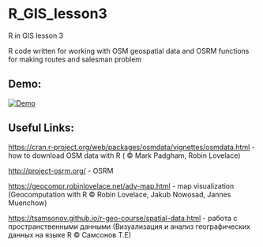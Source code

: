# R_GIS_lesson3
R in GIS lesson 3   

R code written for working with OSM geospatial data and OSRM functions for making routes and salesman problem   

## Demo: 
[![Demo](https://img.youtube.com/vi/490I_s23R6Y/0.jpg)](https://www.youtube.com/watch?v=490I_s23R6Y)

## Useful Links:  
https://cran.r-project.org/web/packages/osmdata/vignettes/osmdata.html - how to
download OSM data with R ( © Mark Padgham, Robin Lovelace)

http://project-osrm.org/ - OSRM  

https://geocompr.robinlovelace.net/adv-map.html - map visualization  (Geocomputation with R © Robin Lovelace, Jakub Nowosad, Jannes Muenchow)  

https://tsamsonov.github.io/r-geo-course/spatial-data.html  - работа с пространственными данными (Визуализация и анализ географических данных на языке R  © Самсонов Т.Е)  